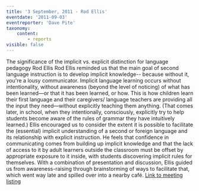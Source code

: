 ```yaml
---
title: '3 September, 2011 - Rod Ellis'
eventdate: '2011-09-03'
eventreporter: 'Dave Pite'
taxonomy:
    content:
        - reports
visible: false
---
```


The significance of the implicit vs. explicit distinction for language pedagogy
Rod Ellis
Rod Ellis reminded us that the main goal of second language instruction is to develop implicit knowledge-- because without it, you're a lousy communicator.  Implicit language learning occurs without intentionality, without awareness (beyond the level of noticing) of what has been learned—or that it has been learned, or how.  This is how children learn their first language and their caregivers/ language teachers are providing all the input they need—without explicitly teaching them anything.  (That comes later, in school, when they intentionally, consciously, explicitly try to help students become aware of the rules of grammar they have intuitively learned.) 
Ellis encouraged us to consider the extent it is possible to facilitate the (essential) implicit understanding of a second or foreign language and its relationship with explicit instruction.  He feels that confidence in communicating comes from building up implicit knowledge and that the lack of access to it by adult learners outside the classroom must be offset by appropriate exposure to it inside, with students discovering implicit rules for themselves. With a combination of presentation and discussion, Ellis guided us from awareness-raising through brainstorming of ways to facilitate that, which went way late and spilled over into a nearby café.
<a href="../schedule/2011/september/02">Link to meeting listing</a>
